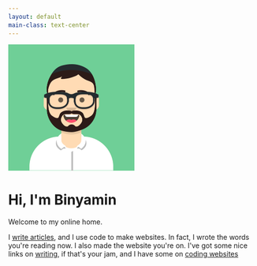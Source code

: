 ```yaml
---
layout: default
main-class: text-center
---
```


<img src="/assets/img/avatar.svg" alt="" width="256" />

# Hi, I'm Binyamin

Welcome to my online home.

I [write articles](/blog), and I use code to make websites. In fact, I wrote the words you're reading now. I also made the website you're on. I've got some nice links on [writing](/favorites#writing), if that's your jam, and I have some on [coding websites](/favorites#code)